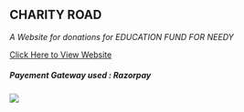 ## CHARITY ROAD
*A Website for donations for EDUCATION FUND FOR NEEDY*

[Click Here to View Website](https://charity-funds.herokuapp.com/)

##### Payement Gateway used : Razorpay

<img src="./assets/covid.svg" />


